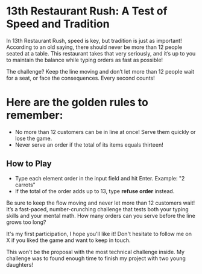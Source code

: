 # 13th Restaurant Rush: A Test of Speed and Tradition

In 13th Restaurant Rush, speed is key, but tradition is just as important! According to an old saying, there should never be more than 12 people seated at a table. This restaurant takes that very seriously, and it’s up to you to maintain the balance while typing orders as fast as possible!

The challenge? Keep the line moving and don’t let more than 12 people wait for a seat, or face the consequences. Every second counts!

# Here are the golden rules to remember:

- No more than 12 customers can be in line at once! Serve them quickly or lose the game.
- Never serve an order if the total of its items equals thirteen!

## How to Play

- Type each element order in the input field and hit Enter. Example: "2 carrots"
- If the total of the order adds up to 13, type **refuse order** instead.

Be sure to keep the flow moving and never let more than 12 customers wait!
It’s a fast-paced, number-crunching challenge that tests both your typing skills and your mental math. How many orders can you serve before the line grows too long?


It's my first participation, I hope you'll like it!
Don't hesitate to follow me on X if you liked the game and want to keep in touch.

This won't be the proposal with the most technical challenge inside. My challenge was to found enough time to finish my project with two young daughters!
